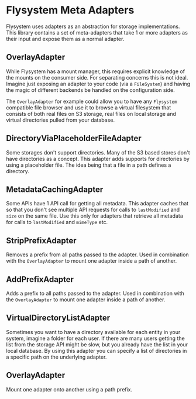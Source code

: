 # Flysystem Meta Adapters
Flysystem uses adapters as an abstraction for storage implementations.
This library contains a set of meta-adapters that take 1 or more adapters as their input and expose them as a normal adapter.

## OverlayAdapter

While Flysystem has a mount manager, this requires explicit knowledge of the mounts on the consumer side. For separating
concerns this is not ideal.
Imagine just exposing an adapter to your code (via a `FileSystem`) and having the magic of different backends be handled
on the configuration side.

The `OverlayAdapter` for example could allow you to have any `Flysystem` compatible file browser and use it to browse a virtual filesystem 
that consists of both real files on S3 storage, real files on local storage and virtual directories pulled from your database.

## DirectoryViaPlaceholderFileAdapter

Some storages don't support directories. Many of the S3 based stores don't have directories as a concept.
This adapter adds supports for directories by using a placeholder file. The idea being that a file in a path defines a directory.

## MetadataCachingAdapter

Some APIs have 1 API call for getting all metadata. This adapter caches that so that you don't see multiple API requests
for calls to `lastModified` and `size` on the same file.
Use this only for adapters that retrieve all metadata for calls to `lastModified` and `mimeType` etc.

## StripPrefixAdapter

Removes a prefix from all paths passed to the adapter. Used in combination with the `OverlayAdapter` to mount one adapter 
inside a path of another.

## AddPrefixAdapter

Adds a prefix to all paths passed to the adapter. Used in combination with the `OverlayAdapter` to mount one adapter
inside a path of another.

## VirtualDirectoryListAdapter

Sometimes you want to have a directory available for each entity in your system, imagine a folder for each user. 
If there are many users getting the list from the storage API might be slow, but you already have the list in your local database.
By using this adapter you can specify a list of directories in a specific path on the underlying adapter.

## OverlayAdapter

Mount one adapter onto another using a path prefix.
